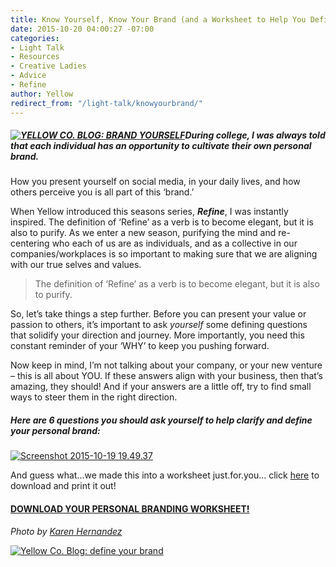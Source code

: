 ```yaml
---
title: Know Yourself, Know Your Brand (and a Worksheet to Help You Define it)
date: 2015-10-20 04:00:27 -07:00
categories:
- Light Talk
- Resources
- Creative Ladies
- Advice
- Refine
author: Yellow
redirect_from: "/light-talk/knowyourbrand/"
---
```


##### [![YELLOW CO. BLOG: BRAND YOURSELF](https://yellow-blog-images.imgix.net/2015/10/h0qNpnAlHCLM34IzAn2gJf_46qmwHq4MubRaBDSsbdA.jpg)](https://yellow-blog-images.imgix.net/2015/10/h0qNpnAlHCLM34IzAn2gJf_46qmwHq4MubRaBDSsbdA.jpg)During college, I was always told that each individual has an opportunity to cultivate their own personal brand.

How you present yourself on social media, in your daily lives, and how others perceive you is all part of this ‘brand.’

When Yellow introduced this seasons series, _**Refine**_, I was instantly inspired. The definition of ‘Refine’ as a verb is to become elegant, but it is also to purify. As we enter a new season, purifying the mind and re-centering who each of us are as individuals, and as a collective in our companies/workplaces is so important to making sure that we are aligning with our true selves and values.

> The definition of ‘Refine’ as a verb is to become elegant, but it is also to purify.

So, let’s take things a step further. Before you can present your value or passion to others, it’s important to ask _yourself_ some defining questions that solidify your direction and journey. More importantly, you need this constant reminder of your ‘WHY’ to keep you pushing forward.

Now keep in mind, I’m not talking about your company, or your new venture ­– this is all about YOU. If these answers align with your business, then that’s amazing, they should! And if your answers are a little off, try to find small ways to steer them in the right direction.

##### **Here are 6 questions you should ask yourself to help clarify and define your personal brand:**

[![Screenshot 2015-10-19 19.49.37](https://yellow-blog-images.imgix.net/2015/10/Screenshot-2015-10-19-19.49.37.png)](https://yellow-blog-images.imgix.net/2015/10/Screenshot-2015-10-19-19.49.37.png)

And guess what...we made this into a worksheet just.for.you... click [here](https://yellow-blog-images.imgix.net/2015/10/blog-worksheet-1.pdf) to download and print it out!

#### [DOWNLOAD YOUR PERSONAL BRANDING WORKSHEET!](https://yellow-blog-images.imgix.net/2015/10/blog-worksheet-1.pdf)

_Photo by [Karen Hernandez](http://www.karenmariehernandez.com/)_

[![Yellow Co. Blog: define your brand](https://yellow-blog-images.imgix.net/2015/07/SARAH-HEYL.jpg)](http://saltandsun.co/)
